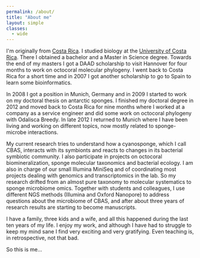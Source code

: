 ```yaml
---
permalink: /about/
title: "About me"
layout: simple
classes: 
  - wide
---
```


I'm originally from [Costa Rica](https://en.wikipedia.org/wiki/Costa_Rica). I studied biology at the [University of Costa Rica](https://en.wikipedia.org/wiki/University_of_Costa_Rica). There I obtained a bachelor and a Master in Science degree. Towards the end of my masters I got a DAAD scholarship to visit Hannover for four months to work on octocoral molecular phylogeny. I went back to Costa Rica for a short time and in 2007 I got another scholarship to go to Spain to learn some bioinformatics.

In 2008 I got a position in Munich, Germany and in 2009 I started to work on my doctoral thesis on antarctic sponges. I finished my doctoral degree in 2012 and moved back to Costa Rica for nine months where I worked at a company as a service engineer and did some work on octocoral phylogeny with Odalisca Breedy. In late 2012 I returned to Munich where I have been living and working on different topics, now mostly related to sponge-microbe interactions.

My current research tries to understand how a cyanosponge, which I call CBAS, interacts with its symbionts and reacts to changes in its bacterial symbiotic community. I also participate in projects on octocoral biomineralization, sponge molecular taxonomics and bacterial ecology. I am also in charge of our small Illumina MiniSeq and of coordinating most projects dealing with genomics and transcriptomics in the lab. So my research drifted from an almost pure taxonomy to molecular systematics to sponge microbiome omics. Together with students and colleagues, I use different NGS methods (Illumina and Oxford Nanopore) to address questions about the microbiome of CBAS, and after about three years of research results are starting to become manuscripts.

I have a family, three kids and a wife, and all this happened during the last ten years of my life. I enjoy my work, and although I have had to struggle to keep my mind sane I find very exciting and very gratifying. Even teaching is, in retrospective, not that bad.

So this is me...
